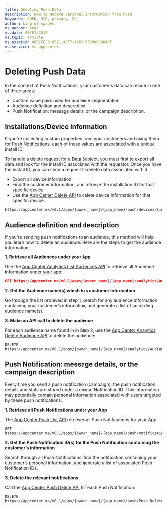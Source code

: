 ```yaml
---
title: Deleting Push Data
description: How to delete personal information from Push
keywords: GDPR, DSR, privacy, EU
author: king-of-spades
ms.author: kegr
ms.date: 06/01/2018 
ms.topic: article 
ms.assetid: 80B1FEF8-8521-4CF7-A782-530D89C68A0F
ms.service: vs-appcenter
---
```


# Deleting Push Data

In the context of Push Notifications, your customer's data can reside in one of three areas:

* Custom value pairs used for audience segmentation
* Audience definition and description
* Push Notification: message details, or the campaign description.

## Installations/Device information

If you're collecting custom properties from your customers and using them for Push Notifications, each of these values are associated with a unique install ID.

To handle a delete request for a Data Subject, you must first to export all data and look for the install ID associated with the requestor. Once you have the install ID, you can send a request to delete data associated with it.

* Export all device information
* Find the customer information, and retrieve the installation ID for that specific device
* Use the [App Center Delete API](https://openapi.appcenter.ms/#/push/Push_DeleteInstallId) to delete device information for that specific device.

```
https://appcenter.ms/v0.1/apps/{owner_name}/{app_name}/push/devices/{install_id}
```

## Audience definition and description

If you're sending push notifications to an audience, this method will help you learn how to delete an audience. Here are the steps to get the audience information:

**1. Retrieve all Audiences under your App**

Use the [App Center Analytics List Audiences API](https://openapi.appcenter.ms/#/analytics/Analytics_ListAudiences) to retrieve all Audience information under your app:

 ```json
 GET https://appcenter.ms/v0.1/apps/{owner_name}/{app_name}/analytics/audiences
 ```

**2. Get the Audience name(s) which has customer information**

Go through the list retrieved in step 1, search for any audience information containing your customer’s information, and generate a list of according audience name(s).

**3. Make an API call to delete the audience**

For each audience name found in in Step 2, use the [App Center Analytics Delete Audience API](https://openapi.appcenter.ms/#/analytics/Analytics_DeleteAudience) to delete the audience:

```
DELETE https://appcenter.ms/v0.1/apps/{owner_name}/{app_name}/analytics/audiences/{audience_name}
```

## Push Notification: message details, or the campaign description

Every time you send a push notification (campaign), the push notification details and stats are stored under a unique Notification ID. This information may potentially contain personal information associated with users targeted by these push notifications.

**1. Retrieve all Push Notifications under your App**

The [App Center Push List API](https://openapi.appcenter.ms/#/push/Push_List) retrieves all Push Notifications for your App:

```
GET https://appcenter.ms/v0.1/apps/{owner_name}/{app_name}/push/notifications
```

**2. Get the Push Notification ID(s) for the Push Notification containing the customer’s information**

Search through all Push Notifications, find the notification containing your customer’s personal information, and generate a list of associated Push Notification IDs.

**3. Delete the relevant notifications**

Call the [App Center Push Delete API](https://openapi.appcenter.ms/#/operations/push/Push_Delete) for each Push Notification:
 
```
DELETE https://appcenter.ms/v0.1/apps/{owner_name}/{app_name}/push/Push_Delete
```

